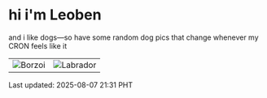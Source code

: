 # hi i'm Leoben

and i like dogs—so have some random dog pics that change whenever my CRON feels like it

|  |  |
|--------|----------|
| ![Borzoi](https://random-dog-vercel.vercel.app/api/random-borzoi?v=1754573467) | ![Labrador](https://random-dog-vercel.vercel.app/api/random-labrador?v=1754573467) |

Last updated: 2025-08-07 21:31 PHT
